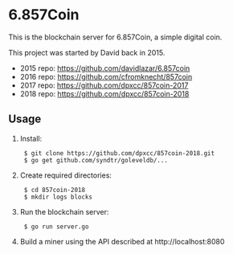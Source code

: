 # 6.857Coin

This is the blockchain server for 6.857Coin, a simple digital coin.

This project was started by David back in 2015.

- 2015 repo: https://github.com/davidlazar/6.857coin
- 2016 repo: https://github.com/cfromknecht/857coin
- 2017 repo: https://github.com/dpxcc/857coin-2017
- 2018 repo: https://github.com/dpxcc/857coin-2018

## Usage

1. Install:
   
        $ git clone https://github.com/dpxcc/857coin-2018.git
        $ go get github.com/syndtr/goleveldb/...

2. Create required directories:

        $ cd 857coin-2018
        $ mkdir logs blocks

4. Run the blockchain server:

        $ go run server.go

5. Build a miner using the API described at http://localhost:8080

